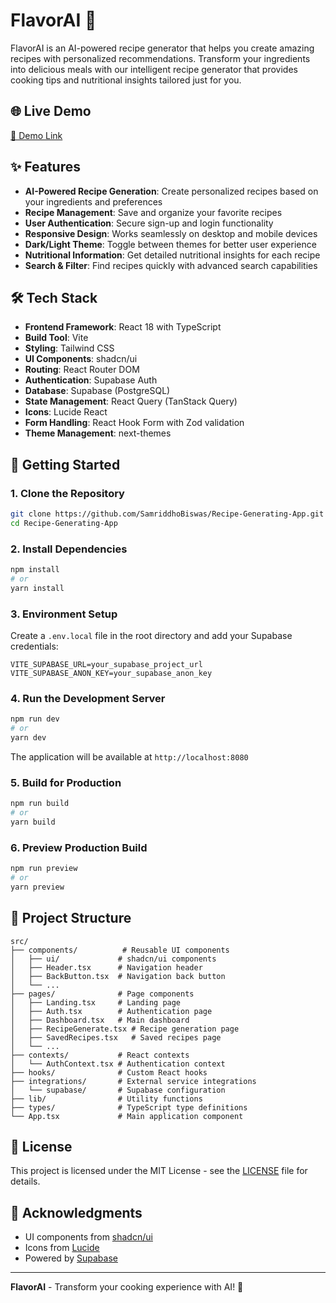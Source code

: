 
# FlavorAI 🍳

FlavorAI is an AI-powered recipe generator that helps you create amazing recipes with personalized recommendations. Transform your ingredients into delicious meals with our intelligent recipe generator that provides cooking tips and nutritional insights tailored just for you.

## 🌐 Live Demo

[🔗 Demo Link](https://flavor-ai.lovable.app/) 

## ✨ Features

- **AI-Powered Recipe Generation**: Create personalized recipes based on your ingredients and preferences
- **Recipe Management**: Save and organize your favorite recipes
- **User Authentication**: Secure sign-up and login functionality
- **Responsive Design**: Works seamlessly on desktop and mobile devices
- **Dark/Light Theme**: Toggle between themes for better user experience
- **Nutritional Information**: Get detailed nutritional insights for each recipe
- **Search & Filter**: Find recipes quickly with advanced search capabilities

## 🛠️ Tech Stack

- **Frontend Framework**: React 18 with TypeScript
- **Build Tool**: Vite
- **Styling**: Tailwind CSS
- **UI Components**: shadcn/ui
- **Routing**: React Router DOM
- **Authentication**: Supabase Auth
- **Database**: Supabase (PostgreSQL)
- **State Management**: React Query (TanStack Query)
- **Icons**: Lucide React
- **Form Handling**: React Hook Form with Zod validation
- **Theme Management**: next-themes
  
<!-- 
## 📋 Prerequisites

Before you begin, ensure you have the following installed:
- **Node.js** (v16 or higher)
- **npm** or **yarn** package manager
- **Git**
-->

## 🚀 Getting Started

### 1. Clone the Repository

```bash
git clone https://github.com/SamriddhoBiswas/Recipe-Generating-App.git
cd Recipe-Generating-App
```

### 2. Install Dependencies

```bash
npm install
# or
yarn install
```

### 3. Environment Setup

Create a `.env.local` file in the root directory and add your Supabase credentials:

```env
VITE_SUPABASE_URL=your_supabase_project_url
VITE_SUPABASE_ANON_KEY=your_supabase_anon_key
```

### 4. Run the Development Server

```bash
npm run dev
# or
yarn dev
```

The application will be available at `http://localhost:8080`

### 5. Build for Production

```bash
npm run build
# or
yarn build
```

### 6. Preview Production Build

```bash
npm run preview
# or
yarn preview
```

## 📁 Project Structure

```
src/
├── components/          # Reusable UI components
│   ├── ui/             # shadcn/ui components
│   ├── Header.tsx      # Navigation header
│   ├── BackButton.tsx  # Navigation back button
│   └── ...
├── pages/              # Page components
│   ├── Landing.tsx     # Landing page
│   ├── Auth.tsx        # Authentication page
│   ├── Dashboard.tsx   # Main dashboard
│   ├── RecipeGenerate.tsx # Recipe generation page
│   ├── SavedRecipes.tsx   # Saved recipes page
│   └── ...
├── contexts/           # React contexts
│   └── AuthContext.tsx # Authentication context
├── hooks/              # Custom React hooks
├── integrations/       # External service integrations
│   └── supabase/       # Supabase configuration
├── lib/                # Utility functions
├── types/              # TypeScript type definitions
└── App.tsx             # Main application component
```
<!--
## 🔧 Available Scripts

- `npm run dev` - Start development server
- `npm run build` - Build for production
- `npm run preview` - Preview production build
- `npm run lint` - Run ESLint

## 🌐 Deployment

This project can be deployed on various platforms :

### Vercel (Recommended)
1. Connect your GitHub repository to Vercel
2. Add environment variables in Vercel dashboard
3. Deploy automatically on every push to main branch

### Netlify
1. Connect your GitHub repository to Netlify
2. Set build command: `npm run build`
3. Set publish directory: `dist`
4. Add environment variables in Netlify dashboard

### Other Platforms
The built files in the `dist` folder can be deployed to any static hosting service.

## 🔐 Authentication & Database

This project uses Supabase for :
- User authentication (email/password)
- Database storage for recipes and user data
- Real-time subscriptions
- Row Level Security (RLS) for data protection

## 🤝 Contributing

1. Fork the repository
2. Create a feature branch (`git checkout -b feature/amazing-feature`)
3. Commit your changes (`git commit -m 'Add some amazing feature'`)
4. Push to the branch (`git push origin feature/amazing-feature`)
5. Open a Pull Request
-->


## 📄 License

This project is licensed under the MIT License - see the [LICENSE](LICENSE) file for details.


## 🙏 Acknowledgments

<!-- - Built with [Lovable](https://lovable.dev) - AI-powered web development platform -->
- UI components from [shadcn/ui](https://ui.shadcn.com/)
- Icons from [Lucide](https://lucide.dev/)
- Powered by [Supabase](https://supabase.com/)

---

**FlavorAI** - Transform your cooking experience with AI! 🚀
